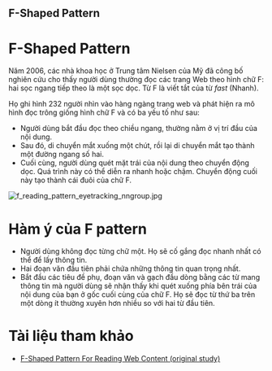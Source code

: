 ## F-Shaped Pattern

# F-Shaped Pattern

Năm 2006, các nhà khoa học ở Trung tâm Nielsen của Mỹ đã công bố nghiên cứu cho thấy người dùng thường đọc các trang Web theo hình chữ F: hai sọc ngang tiếp theo là một sọc dọc. Từ F là viết tắt của từ *fast* (Nhanh).

Họ ghi hình 232 người nhìn vào hàng ngàng trang web và phát hiện ra mô hình đọc trông giống hình chữ F và có ba yếu tố như sau:

- Người dùng bắt đầu đọc theo chiều ngang, thường nằm ở vị trí đầu của nội dung.
- Sau đó, di chuyển mắt xuống một chút, rồi lại di chuyển mắt tạo thành một đường ngang số hai.
- Cuối cùng, người dùng quét mặt trái của nội dung theo chuyển động dọc. Quá trình này có thể diễn ra nhanh hoặc chậm. Chuyển động cuối này tạo thành cái đuôi của chữ F.

![f_reading_pattern_eyetracking_nngroup.jpg](https://cdn.hashnode.com/res/hashnode/image/upload/v1639249067185/wPxDkXrZU.jpeg)

# Hàm ý của F pattern

- Người dùng không đọc từng chữ một. Họ sẽ cố gắng đọc nhanh nhất có thể để lấy thông tin.
- Hai đoạn văn đầu tiên phải chứa những thông tin quan trọng nhất.
- Bắt đầu các tiêu đề phụ, đoạn văn và gạch đầu dòng bằng các từ mang thông tin mà người dùng sẽ nhận thấy khi quét xuống phía bên trái của nội dung của bạn ở gốc cuối cùng của chữ F. Họ sẽ đọc từ thứ ba trên một dòng ít thường xuyên hơn nhiều so với hai từ đầu tiên.

# Tài liệu tham khảo

- [F-Shaped Pattern For Reading Web Content (original study)](https://www.nngroup.com/articles/f-shaped-pattern-reading-web-content-discovered/)
